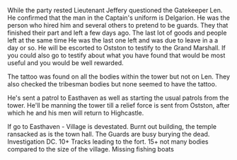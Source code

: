 While the party rested Lieutenant Jeffery questioned the Gatekeeper Len. He confirmed that the man in the Captain's uniform is Delgarion. He was the person who hired him and several others to pretend to be guards. They that finished their part and left a few days ago. The last lot of goods and people left at the same time He was the last one left and was due to leave in a a day or so. He will be escorted to Ostston to testify to the Grand Marshall. If you could also go to testify about what you have found that would be most useful and you would be well rewarded.

The tattoo was found on all the bodies within the tower but not on Len. They also checked the tribesman bodies but none seemed to have the tattoo.

He's sent a patrol to Easthaven as well as starting the usual patrols from the tower. He'll be manning the tower till a relief force is sent from Ostston, after which he and his men will return to Highcastle.

If go to Easthaven - Village is devestated. Burnt out building, the temple ransacked as is the town hall.  The Guards are busy burying the dead. Investigation DC. 10+ Tracks leading to the fort. 15+ not many bodies compared to the size of the village. Missing fishing boats 